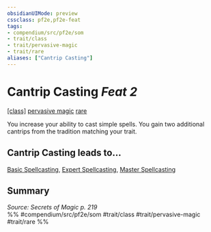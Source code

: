 ```yaml
---
obsidianUIMode: preview
cssclass: pf2e,pf2e-feat
tags:
- compendium/src/pf2e/som
- trait/class
- trait/pervasive-magic
- trait/rare
aliases: ["Cantrip Casting"]
---
```

# Cantrip Casting  *Feat 2*  
[[class]](/rules/traits/any-class-som.md)  [pervasive magic](/rules/traits/pervasive-magic-som.md)  [rare](/rules/traits/rare.md)  


You increase your ability to cast simple spells. You gain two additional cantrips from the tradition matching your trait.

## Cantrip Casting leads to...

[Basic Spellcasting](/compendium/feats/basic-spellcasting-som.md), [Expert Spellcasting](/compendium/feats/expert-spellcasting-som.md), [Master Spellcasting](/compendium/feats/master-spellcasting-som.md)

## Summary

*Source: Secrets of Magic p. 219*  
%% #compendium/src/pf2e/som #trait/class #trait/pervasive-magic #trait/rare %%